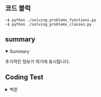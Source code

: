 ## 코드 블럭
```
~$ python ./solving_problems_functions.py
~$ python ./solving_problems_classes.py
```
## summary
<details open>
  <summary>Summary</summary>
  <p>추가적인 정보가 여기에 표시됩니다.</p>
</details>

## Coding Test

<details>
  <summary>백준</summary>

  |구분|소스|문제설명|출처|
  |--|--|--|--|
  |입출력과 사칙연산|[Python](https://github.com/YugyeongJo/study_pythons/blob/main/docs/codingtests/function/2557.py)|Hello World!를 출력|[백준 2557](https://www.acmicpc.net/problem/2557)|
  |입출력과 사칙연산|[Python](https://github.com/YugyeongJo/study_pythons/blob/main/docs/codingtests/function/1000.py)|A+B 출력|[백준 1000](https://www.acmicpc.net/problem/1000)|
  |입출력과 사칙연산|[Python](https://github.com/YugyeongJo/study_pythons/blob/main/docs/codingtests/function/1001.py)|A-B 출력|[백준 1001](https://www.acmicpc.net/problem/1001)|
  |입출력과 사칙연산|[Python](https://github.com/YugyeongJo/study_pythons/blob/main/docs/codingtests/function/10998.py)|A*B 출력|[백준 10998](https://www.acmicpc.net/problem/10998)|
  |입출력과 사칙연산|[Python](https://github.com/YugyeongJo/study_pythons/blob/main/docs/codingtests/function/1008.py)|A/B 출력|[백준 1008](https://www.acmicpc.net/problem/1008)|
  |입출력과 사칙연산|[Python](https://github.com/YugyeongJo/study_pythons/blob/main/docs/codingtests/function/10869.py)|사칙연산|[백준 10869](https://www.acmicpc.net/problem/10869)|
  |입출력과 사칙연산|[Python](https://github.com/YugyeongJo/study_pythons/blob/main/docs/codingtests/function/10926.py)|??! 출력|[백준 10926](https://www.acmicpc.net/problem/10926)|
  |입출력과 사칙연산|[Python](https://github.com/YugyeongJo/study_pythons/blob/main/docs/codingtests/function/18108.py)|서기 연도로 변환 출력|[백준 18108](https://www.acmicpc.net/problem/18108)|
  |입출력과 사칙연산|[Python](https://github.com/YugyeongJo/study_pythons/blob/main/docs/codingtests/function/10430.py)|값 구하기|[백준 10430](https://www.acmicpc.net/problem/10430)|
  |입출력과 사칙연산|[Python](https://github.com/YugyeongJo/study_pythons/blob/main/docs/codingtests/function/2588.py)|세 자리 수 곱셈 출력|[백준 2588](https://www.acmicpc.net/problem/2588)|
  |입출력과 사칙연산|[Python](https://github.com/YugyeongJo/study_pythons/blob/main/docs/codingtests/function/11382.py)|A + B + C를 계산|[백준 11382](https://www.acmicpc.net/problem/11382)|
  |입출력과 사칙연산|[Python](https://github.com/YugyeongJo/study_pythons/blob/main/docs/codingtests/pure/10171.py)|고양이 출력|[백준 10171](https://www.acmicpc.net/problem/10171)|
  |입출력과 사칙연산|[Python](https://github.com/YugyeongJo/study_pythons/blob/main/docs/codingtests/pure/10172.py)|개 출력|[백준 10172](https://www.acmicpc.net/problem/10172)|

  <summary>프로그래머스</summary>
  
  |구분|소스|문제설명|출처|
  |--|--|--|--|

</details>